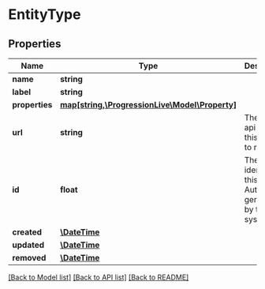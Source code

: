 # EntityType

## Properties
Name | Type | Description | Notes
------------ | ------------- | ------------- | -------------
**name** | **string** |  | [optional] 
**label** | **string** |  | [optional] 
**properties** | [**map[string,\ProgressionLive\Model\Property]**](Property.md) |  | [optional] 
**url** | **string** | The REST api url of this entity to read it. | [optional] 
**id** | **float** | The unique identifier of this entity. Auto generated by the system. | [optional] 
**created** | [**\DateTime**](\DateTime.md) |  | [optional] 
**updated** | [**\DateTime**](\DateTime.md) |  | [optional] 
**removed** | [**\DateTime**](\DateTime.md) |  | [optional] 

[[Back to Model list]](../../README.md#documentation-for-models) [[Back to API list]](../../README.md#documentation-for-api-endpoints) [[Back to README]](../../README.md)

